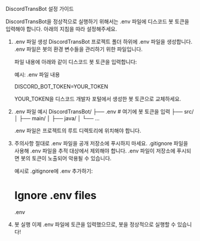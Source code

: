 DiscordTransBot 설정 가이드

DiscordTransBot을 정상적으로 실행하기 위해서는 .env 파일에 디스코드 봇 토큰을 입력해야 합니다. 아래의 지침을 따라 설정해주세요.

1. .env 파일 생성
   DiscordTransBot 프로젝트 폴더 하위에 .env 파일을 생성합니다.
   .env 파일은 봇의 환경 변수들을 관리하기 위한 파일입니다.

   파일 내용에 아래와 같이 디스코드 봇 토큰을 입력합니다:

   예시: .env 파일 내용

   DISCORD_BOT_TOKEN=YOUR_TOKEN

   YOUR_TOKEN을 디스코드 개발자 포털에서 생성한 봇 토큰으로 교체하세요.

2. .env 파일 예시
   DiscordTransBot/
   ├── .env                # 여기에 봇 토큰을 입력
   ├── src/
   │   ├── main/
   │   ├── java/
   │   └── ...

   .env 파일은 프로젝트의 루트 디렉토리에 위치해야 합니다.

3. 주의사항
   절대로 .env 파일을 공개 저장소에 푸시하지 마세요. .gitignore 파일을 사용해 .env 파일을 추적 대상에서 제외해야 합니다.
   .env 파일이 저장소에 푸시되면 봇의 토큰이 노출되어 악용될 수 있습니다.

   예시로 .gitignore에 .env 추가하기:

   # Ignore .env files
   .env

4. 봇 실행
   이제 .env 파일에 토큰을 입력했으므로, 봇을 정상적으로 실행할 수 있습니다!
